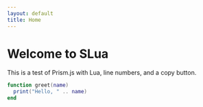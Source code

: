 ```yaml
---
layout: default
title: Home
---
```


# Welcome to SLua

This is a test of Prism.js with Lua, line numbers, and a copy button.

```lua
function greet(name)
  print("Hello, " .. name)
end
```

